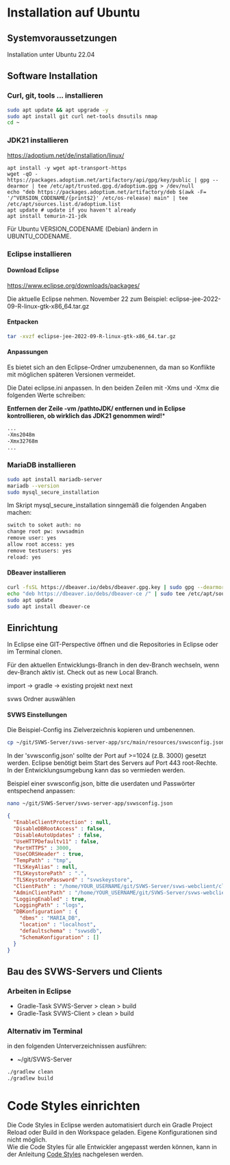 # Installation auf Ubuntu

## Systemvoraussetzungen 
Installation unter Ubuntu 22.04

## Software Installation

### Curl, git, tools ... installieren

```bash
sudo apt update && apt upgrade -y
sudo apt install git curl net-tools dnsutils nmap 
cd ~
```

### JDK21 installieren

https://adoptium.net/de/installation/linux/

```
apt install -y wget apt-transport-https
wget -qO - https://packages.adoptium.net/artifactory/api/gpg/key/public | gpg --dearmor | tee /etc/apt/trusted.gpg.d/adoptium.gpg > /dev/null
echo "deb https://packages.adoptium.net/artifactory/deb $(awk -F= '/^VERSION_CODENAME/{print$2}' /etc/os-release) main" | tee /etc/apt/sources.list.d/adoptium.list
apt update # update if you haven't already
apt install temurin-21-jdk
```
Für Ubuntu VERSION_CODENAME (Debian) ändern in UBUNTU_CODENAME. 

### Eclipse installieren

#### Download Eclipse  

https://www.eclipse.org/downloads/packages/

Die aktuelle Eclipse nehmen. November 22 zum Beispiel: 
eclipse-jee-2022-09-R-linux-gtk-x86_64.tar.gz 

#### Entpacken

```bash
tar -xvzf eclipse-jee-2022-09-R-linux-gtk-x86_64.tar.gz
```

#### Anpassungen

Es bietet sich an den Eclipse-Ordner umzubenennen, da man so Konflikte mit möglichen späteren Versionen vermeidet.  

Die Datei eclipse.ini anpassen. In den beiden Zeilen mit -Xms und -Xmx die folgenden Werte schreiben: 

**Entfernen der Zeile -vm /pathtoJDK/ entfernen und in Eclipse kontrollieren, ob wirklich das JDK21 genommen wird!***

```bash
...
-Xms2048m
-Xmx32768m
...
```

### MariaDB installieren

```bash
sudo apt install mariadb-server
mariadb --version
sudo mysql_secure_installation
```

Im Skript mysql_secure_installation sinngemäß die folgenden Angaben machen: 
```bash
switch to soket auth: no
change root pw: svwsadmin
remove user: yes
allow root access: yes
remove testusers: yes
reload: yes
```

#### DBeaver installieren
```bash
curl -fsSL https://dbeaver.io/debs/dbeaver.gpg.key | sudo gpg --dearmor -o /etc/apt/trusted.gpg.d/dbeaver.gpg
echo "deb https://dbeaver.io/debs/dbeaver-ce /" | sudo tee /etc/apt/sources.list.d/dbeaver.list
sudo apt update
sudo apt install dbeaver-ce
```

## Einrichtung 
In Eclipse eine GIT-Perspective öffnen und die Repositories in Eclipse oder im Terminal clonen.

Für den aktuellen Entwicklungs-Branch in den dev-Branch wechseln, wenn dev-Branch aktiv ist.
Check out as new Local Branch.

import -> gradle -> existing projekt
next next 

svws Ordner auswählen


#### SVWS Einstellungen

Die Beispiel-Config ins Zielverzeichnis kopieren und umbenennen.

```bash
cp ~/git/SVWS-Server/svws-server-app/src/main/resources/svwsconfig.json.example /git/SVWS-Server/svws-server-app/svwsconfig.json
```
		
In der 'svwsconfig.json' sollte der Port auf >=1024 (z.B. 3000) gesetzt werden. 
Eclipse benötigt beim Start des Servers auf Port 443 root-Rechte. 
In der Entwicklungsumgebung kann das so vermieden werden. 

Beispiel einer svwsconfig.json, bitte die userdaten und Passwörter entspechend anpassen:
```bash
nano ~/git/SVWS-Server/svws-server-app/svwsconfig.json
```	


```json
{
  "EnableClientProtection" : null,
  "DisableDBRootAccess" : false,
  "DisableAutoUpdates" : false,
  "UseHTTPDefaultv11" : false,
  "PortHTTPS" : 3000,
  "UseCORSHeader" : true,
  "TempPath" : "tmp",
  "TLSKeyAlias" : null,
  "TLSKeystorePath" : ".",
  "TLSKeystorePassword" : "svwskeystore",
  "ClientPath" : "/home/YOUR_USERNAME/git/SVWS-Server/svws-webclient/client/build/output/",
  "AdminClientPath" : "/home/YOUR_USERNAME/git/SVWS-Server/svws-webclient/admin/build/output/",
  "LoggingEnabled" : true,
  "LoggingPath" : "logs",
  "DBKonfiguration" : {
    "dbms" : "MARIA_DB",
    "location" : "localhost",
    "defaultschema" : "svwsdb",
    "SchemaKonfiguration" : []
  }
}

```


## Bau des SVWS-Servers und Clients

### Arbeiten in Eclipse

+ Gradle-Task SVWS-Server > clean > build
+ Gradle-Task SVWS-Client > clean > build

### Alternativ im Terminal

in den folgenden Unterverzeichnissen ausführen: 
+ ~/git/SVWS-Server

```bash
./gradlew clean
./gradlew build
```

# Code Styles einrichten
Die Code Styles in Eclipse werden automatisiert durch ein Gradle Project Reload oder Build in den Workspace geladen. Eigene Konfigurationen sind nicht möglich. \
Wie die Code Styles für alle Entwickler angepasst werden können, kann in der Anleitung [Code Styles](../Code-Styles/index.md) nachgelesen werden.
 

